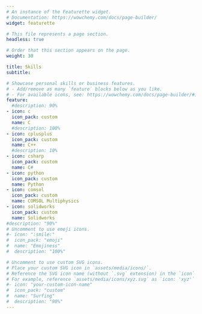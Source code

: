 ```yaml
---
# An instance of the Featurette widget.
# Documentation: https://wowchemy.com/docs/page-builder/
widget: featurette

# This file represents a page section.
headless: true

# Order that this section appears on the page.
weight: 30

title: Skills
subtitle:

# Showcase personal skills or business features.
# - Add/remove as many `feature` blocks below as you like.
# - For available icons, see: https://wowchemy.com/docs/page-builder/#icons
feature:
  #description: 90%
- icon: c
  icon_pack: custom
  name: C
  #description: 100%
- icon: cplusplus
  icon_pack: custom
  name: C++
  #description: 10%
- icon: csharp
  icon_pack: custom
  name: C#
- icon: python
  icon_pack: custom
  name: Python
- icon: comsol
  icon_pack: custom
  name: COMSOL Multiphysics
- icon: solidworks
  icon_pack: custom
  name: Solidworks
#description: "90%"
# Uncomment to use emoji icons.
#- icon: ":smile:"
#  icon_pack: "emoji"
#  name: "Emojiness"
#  description: "100%"  

# Uncomment to use custom SVG icons.
# Place your custom SVG icon in `assets/media/icons/`.
# Reference the SVG icon name (without `.svg` extension) in the `icon` field.
# For example, reference `assets/media/icons/xyz.svg` as `icon: 'xyz'`
#- icon: "your-custom-icon-name"
#  icon_pack: "custom"
#  name: "Surfing"
#  description: "90%"
---
```


